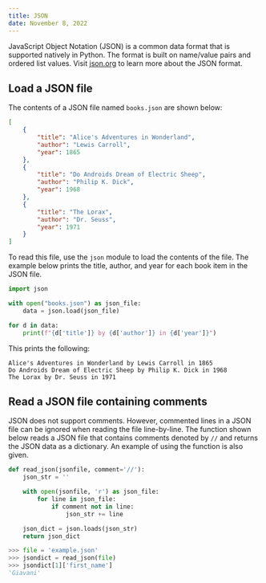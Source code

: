 ```yaml
---
title: JSON
date: November 8, 2022
---
```


JavaScript Object Notation (JSON) is a common data format that is supported natively in Python. The format is built on name/value pairs and ordered list values. Visit [json.org](https://www.json.org/json-en.html) to learn more about the JSON format.

## Load a JSON file

The contents of a JSON file named `books.json` are shown below:

```json
[
    {
        "title": "Alice's Adventures in Wonderland",
        "author": "Lewis Carroll",
        "year": 1865
    },
    {
        "title": "Do Androids Dream of Electric Sheep",
        "author": "Philip K. Dick",
        "year": 1968
    },
    {
        "title": "The Lorax",
        "author": "Dr. Seuss",
        "year": 1971
    }
]
```

To read this file, use the `json` module to load the contents of the file. The example below prints the title, author, and year for each book item in the JSON file.

```python
import json

with open("books.json") as json_file:
    data = json.load(json_file)

for d in data:
    print(f"{d['title']} by {d['author']} in {d['year']}")
```

This prints the following:

```
Alice's Adventures in Wonderland by Lewis Carroll in 1865
Do Androids Dream of Electric Sheep by Philip K. Dick in 1968
The Lorax by Dr. Seuss in 1971
```

## Read a JSON file containing comments

JSON does not support comments. However, commented lines in a JSON file can be ignored when reading the file line-by-line. The function shown below reads a JSON file that contains comments denoted by `//` and returns the JSON data as a dictionary. An example of using the function is also given.

```python
def read_json(jsonfile, comment='//'):
    json_str = ''

    with open(jsonfile, 'r') as json_file:
        for line in json_file:
            if comment not in line:
                json_str += line

    json_dict = json.loads(json_str)
    return json_dict
```

```python
>>> file = 'example.json'
>>> jsondict = read_json(file)
>>> jsondict[1]['first_name']
'Giavani'
```
